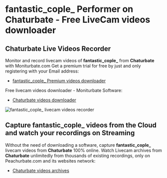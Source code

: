 # fantastic_cople_ Performer on Chaturbate - Free LiveCam videos downloader

## Chaturbate Live Videos Recorder

Monitor and record livecam videos of **fantastic_cople_** from **Chaturbate** with Moniturbate.com
Get a premium trial for free by just and only registering with your Email address:
* [fantastic_cople_ Premium videos downloader](https://moniturbate.com/request-demo-licence-key.html)

Free livecam videos downloader - Moniturbate Software:
* [Chaturbate videos downloader](https://moniturbate.com/moniturbate-download-software.html)

![fantastic_cople_ livecam videos recorder](https://peachurnet.com/templates/moniturbate-software.png)


## Capture fantastic_cople_ videos from the Cloud and watch your recordings on Streaming

Without the need of downloading a software, capture **fantastic_cople_** livecam videos from **Chaturbate** 100% online.
Watch Livecam archives from **Chaturbate** unlimitedly from thousands of existing recordings, only on Peachurbate.com and its websites network:
* [Chaturbate videos archives](https://peachurnet.com/)
